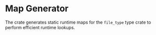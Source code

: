 # Map Generator

The crate generates static runtime maps for the `file_type` type crate to perform efficient runtime lookups.
